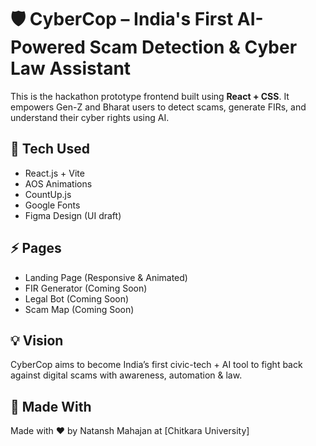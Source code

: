 # 🛡️ CyberCop – India's First AI-Powered Scam Detection & Cyber Law Assistant

This is the hackathon prototype frontend built using **React + CSS**. It empowers Gen-Z and Bharat users to detect scams, generate FIRs, and understand their cyber rights using AI.

## 🔧 Tech Used
- React.js + Vite
- AOS Animations
- CountUp.js
- Google Fonts
- Figma Design (UI draft)

## ⚡ Pages
- Landing Page (Responsive & Animated)
- FIR Generator (Coming Soon)
- Legal Bot (Coming Soon)
- Scam Map (Coming Soon)

## 💡 Vision
CyberCop aims to become India’s first civic-tech + AI tool to fight back against digital scams with awareness, automation & law.


## 🙌 Made With
Made with ❤️ by Natansh Mahajan at [Chitkara University]
